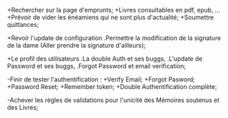 +Rechercher sur la page d'emprunts;
+Livres consultables en pdf, epub, ...
+Prévoir de vider les énéamiens qui ne sont plus d'actualité;
+Soumettre quittances;

+Revoir l'update de configuration
   .Permettre la modification de la signature de la dame (Aller prendre la signature d'ailleurs);

+Le profil des utilisateurs
   .La double Auth et ses buggs,
   .L'update de Password et ses buggs,
   .Forgot Password et email verification;

-Finir de tester l'authentification :
    +Verify Email;
    +Forgot Pasword;
    +Password Reset;
    +Remember token;
    +Double Authentification complète;

-Achever les règles de validations pour l'unicité des Mémoires soutenus et des Livres;
